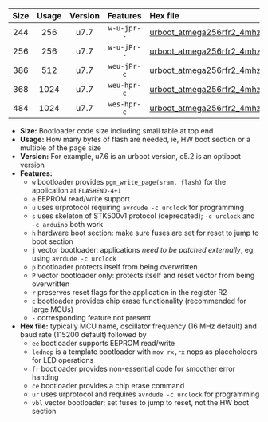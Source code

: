 |Size|Usage|Version|Features|Hex file|
|:-:|:-:|:-:|:-:|:--|
|244|256|u7.7|`w-u-jpr--`|[urboot_atmega256rfr2_4mhz_250000bps_lednop_ur_vbl.hex](https://raw.githubusercontent.com/stefanrueger/urboot.hex/main/mcus/atmega256rfr2/fcpu_4mhz/250000_bps/urboot_atmega256rfr2_4mhz_250000bps_lednop_ur_vbl.hex)|
|256|256|u7.7|`w-u-jPr--`|[urboot_atmega256rfr2_4mhz_250000bps_ur_vbl.hex](https://raw.githubusercontent.com/stefanrueger/urboot.hex/main/mcus/atmega256rfr2/fcpu_4mhz/250000_bps/urboot_atmega256rfr2_4mhz_250000bps_ur_vbl.hex)|
|386|512|u7.7|`weu-jPr-c`|[urboot_atmega256rfr2_4mhz_250000bps_ee_lednop_fr_ce_ur_vbl.hex](https://raw.githubusercontent.com/stefanrueger/urboot.hex/main/mcus/atmega256rfr2/fcpu_4mhz/250000_bps/urboot_atmega256rfr2_4mhz_250000bps_ee_lednop_fr_ce_ur_vbl.hex)|
|368|1024|u7.7|`weu-hpr-c`|[urboot_atmega256rfr2_4mhz_250000bps_ee_lednop_fr_ce_ur.hex](https://raw.githubusercontent.com/stefanrueger/urboot.hex/main/mcus/atmega256rfr2/fcpu_4mhz/250000_bps/urboot_atmega256rfr2_4mhz_250000bps_ee_lednop_fr_ce_ur.hex)|
|484|1024|u7.7|`wes-hpr-c`|[urboot_atmega256rfr2_4mhz_250000bps_ee_lednop_fr_ce.hex](https://raw.githubusercontent.com/stefanrueger/urboot.hex/main/mcus/atmega256rfr2/fcpu_4mhz/250000_bps/urboot_atmega256rfr2_4mhz_250000bps_ee_lednop_fr_ce.hex)|

- **Size:** Bootloader code size including small table at top end
- **Usage:** How many bytes of flash are needed, ie, HW boot section or a multiple of the page size
- **Version:** For example, u7.6 is an urboot version, o5.2 is an optiboot version
- **Features:**
  + `w` bootloader provides `pgm_write_page(sram, flash)` for the application at `FLASHEND-4+1`
  + `e` EEPROM read/write support
  + `u` uses urprotocol requiring `avrdude -c urclock` for programming
  + `s` uses skeleton of STK500v1 protocol (deprecated); `-c urclock` and `-c arduino` both work
  + `h` hardware boot section: make sure fuses are set for reset to jump to boot section
  + `j` vector bootloader: applications *need to be patched externally*, eg, using `avrdude -c urclock`
  + `p` bootloader protects itself from being overwritten
  + `P` vector bootloader only: protects itself and reset vector from being overwritten
  + `r` preserves reset flags for the application in the register R2
  + `c` bootloader provides chip erase functionality (recommended for large MCUs)
  + `-` corresponding feature not present
- **Hex file:** typically MCU name, oscillator frequency (16 MHz default) and baud rate (115200 default) followed by
  + `ee` bootloader supports EEPROM read/write
  + `lednop` is a template bootloader with `mov rx,rx` nops as placeholders for LED operations
  + `fr` bootloader provides non-essential code for smoother error handing
  + `ce` bootloader provides a chip erase command
  + `ur` uses urprotocol and requires `avrdude -c urclock` for programming
  + `vbl` vector bootloader: set fuses to jump to reset, not the HW boot section
